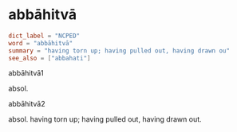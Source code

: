 # abbāhitvā

``` toml
dict_label = "NCPED"
word = "abbāhitvā"
summary = "having torn up; having pulled out, having drawn ou"
see_also = ["abbahati"]
```

abbāhitvā1

absol.

abbāhitvā2

absol. having torn up; having pulled out, having drawn out.

